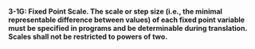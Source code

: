 **3-1G: Fixed Point Scale.  The scale or step size (i.e., the minimal representable difference between values) of each fixed point variable must be specified in programs and be determinable during translation. Scales shall not be restricted to powers of two.**
